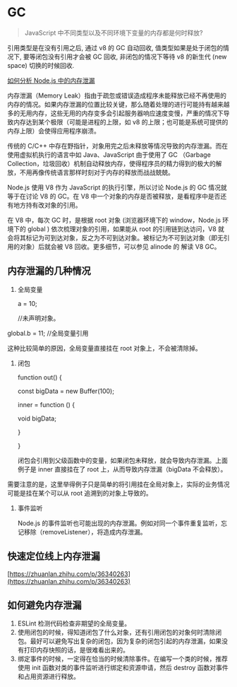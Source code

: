 # GC

> JavaScript 中不同类型以及不同环境下变量的内存都是何时释放?

引用类型是在没有引用之后, 通过 v8 的 GC 自动回收, 值类型如果是处于闭包的情况下, 要等闭包没有引用才会被 GC 回收, 非闭包的情况下等待 v8 的新生代 \(new space\) 切换的时候回收.

[如何分析 Node.js 中的内存泄漏](https://zhuanlan.zhihu.com/p/25736931)

内存泄漏（Memory Leak）指由于疏忽或错误造成程序未能释放已经不再使用的内存的情况。如果内存泄漏的位置比较关键，那么随着处理的进行可能持有越来越多的无用内存，这些无用的内存变多会引起服务器响应速度变慢，严重的情况下导致内存达到某个极限（可能是进程的上限，如 v8 的上限；也可能是系统可提供的内存上限）会使得应用程序崩溃。

传统的 C/C++ 中存在野指针，对象用完之后未释放等情况导致的内存泄漏。而在使用虚拟机执行的语言中如 Java、JavaScript 由于使用了 GC （Garbage Collection，垃圾回收）机制自动释放内存，使得程序员的精力得到的极大的解放，不用再像传统语言那样时刻对于内存的释放而战战兢兢。

Node.js 使用 V8 作为 JavaScript 的执行引擎，所以讨论 Node.js 的 GC 情况就等于在讨论 V8 的 GC。在 V8 中一个对象的内存是否被释放，是看程序中是否还有地方持有改对象的引用。

在 V8 中，每次 GC 时，是根据 root 对象 \(浏览器环境下的 window，Node.js 环境下的 global \) 依次梳理对象的引用，如果能从 root 的引用链到达访问，V8 就会将其标记为可到达对象，反之为不可到达对象。被标记为不可到达对象（即无引用的对象）后就会被 V8 回收。更多细节，可以参见 alinode 的 解读 V8 GC。

## 内存泄漏的几种情况

1. 全局变量

   a = 10;

   //未声明对象。

global.b = 11; //全局变量引用

这种比较简单的原因，全局变量直接挂在 root 对象上，不会被清除掉。

1. 闭包

   function out\(\) {

   const bigData = new Buffer\(100\);

   inner = function \(\) {

    void bigData;

   }

   }

   闭包会引用到父级函数中的变量，如果闭包未释放，就会导致内存泄漏。上面例子是 inner 直接挂在了 root 上，从而导致内存泄漏（bigData 不会释放）。

需要注意的是，这里举得例子只是简单的将引用挂在全局对象上，实际的业务情况可能是挂在某个可以从 root 追溯到的对象上导致的。

1. 事件监听

   Node.js 的事件监听也可能出现的内存泄漏。例如对同一个事件重复监听，忘记移除（removeListener），将造成内存泄漏。

## 快速定位线上内存泄漏

[https://zhuanlan.zhihu.com/p/36340263](https://zhuanlan.zhihu.com/p/36340263)

## 如何避免内存泄漏

1. ESLint 检测代码检查非期望的全局变量。
2. 使用闭包的时候，得知道闭包了什么对象，还有引用闭包的对象何时清除闭包。最好可以避免写出复杂的闭包，因为复杂的闭包引起的内存泄漏，如果没有打印内存快照的话，是很难看出来的。
3. 绑定事件的时候，一定得在恰当的时候清除事件。在编写一个类的时候，推荐使用 init 函数对类的事件监听进行绑定和资源申请，然后 destroy 函数对事件和占用资源进行释放。

